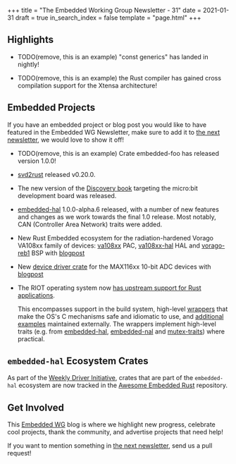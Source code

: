 +++
title = "The Embedded Working Group Newsletter - 31"
date = 2021-01-31
draft = true
in_search_index = false
template = "page.html"
+++

<!-- TODO before release set `draft` to `false` and `in_search_index` to `true` -->

## Highlights

<!--
TODO Add news related to embedded Rust that are not about new crates releases here. Things that go here include:

    * Blog Posts
    * Proof of concepts
    * Product releases
    * Upstream changes/releases
-->

- TODO(remove, this is an example) "const generics" has landed in nightly!

- TODO(remove, this is an example) the Rust compiler has gained cross compilation support for the Xtensa architecture!

<!-- more -->

## Embedded Projects

<!--
TODO Add news about embedded projects here. Things that
go here include:

    * New crates
    * New releases of existing crates
    * Embedded Application releases
-->

If you have an embedded project or blog post you would like to have featured in the Embedded WG Newsletter, make sure to add it to [the next newsletter], we would love to show it off!

- TODO(remove, this is an example) Crate embedded-foo has released version 1.0.0!
- [svd2rust](https://crates.io/crates/svd2rust) released v0.20.0.
- The new version of the [Discovery book](https://docs.rust-embedded.org/discovery)
  targeting the micro:bit development board was released.
- [embedded-hal] 1.0.0-alpha.6 released, with a number of new features and
    changes as we work towards the final 1.0 release. Most notably,
    CAN (Controller Area Network) traits were added.
- New Rust Embedded ecosystem for the radiation-hardened Vorago VA108xx family of devices:
    [va108xx](https://egit.irs.uni-stuttgart.de/rust/va108xx) PAC,
    [va108xx-hal](https://egit.irs.uni-stuttgart.de/rust/va108xx-hal) HAL
    and [vorago-reb1](https://egit.irs.uni-stuttgart.de/rust/vorago-reb1) BSP
    with [blogpost](https://robamu.github.io/post/rust-ecosystem/)
- New [device driver crate](https://egit.irs.uni-stuttgart.de/rust/max116xx-10bit) for the MAX116xx
    10-bit ADC devices with [blogpost](https://robamu.github.io/post/max11619-driver-rust/)
- The RIOT operating system now [has upstream support for Rust applications](https://doc.riot-os.org/using-rust.html).

  This encompasses support in the build system,
  high-level [wrappers](https://crates.io/crates/riot-wrappers) that make the OS's C mechanisms safe and idiomatic to use,
  and [additional examples](https://gitlab.com/etonomy/riot-examples) maintained externally.
  The wrappers implement high-level traits (e.g. from [embedded-hal](https://crates.io/crates/embedded-hal), [embedded-nal](https://crates.io/crates/embedded-nal) and [mutex-traits](https://crates.io/crates/mutex-traits)) where practical.
<!-- LINK SECTION FOR HIGHLIGHTS AND EMBEDDED PROJECTS -->

<!--
TODO: Put all markdown links here for User names. Prefer
Github usernames, twitter handles, or blog URLs. If you
are submitting for yourself, please choose whatever link
you would like for yourself.
-->
[someusername]: https://github.com/...
[@sometwittername]: https://twitter.com/...

<!--
TODO: Put all links for content here.
-->

[embedded-hal]: https://crates.io/crates/embedded-hal

## `embedded-hal` Ecosystem Crates

As part of the [Weekly Driver Initiative], crates that are part of the `embedded-hal` ecosystem are now tracked in the [Awesome Embedded Rust] repository.

[Awesome Embedded Rust]: https://github.com/rust-embedded/awesome-embedded-rust
[Weekly Driver Initiative]: https://github.com/rust-embedded/wg/issues/39

## Get Involved

This [Embedded WG] blog is where we highlight new progress, celebrate cool projects, thank the community, and advertise projects that need help!

[Embedded WG]: https://github.com/rust-embedded/wg

<!-- TODO uncomment -->

<!-- Discuss on [#rust-embedded:matrix.org], [users.rust-lang.org], [on twitter], or [on reddit]! -->

<!-- [#rust-embedded:matrix.org]: https://matrix.to/#/#rust-embedded:matrix.org -->
<!-- [users.rust-lang.org]: https://example.org/#TODO -->
<!-- [on twitter]: https://example.org/#TODO -->
<!-- [on reddit]: https://example.org/#TODO -->

If you want to mention something in [the next newsletter], send us a pull request!

[the next newsletter]: https://github.com/rust-embedded/blog/edit/master/content/newsletter-next.md

